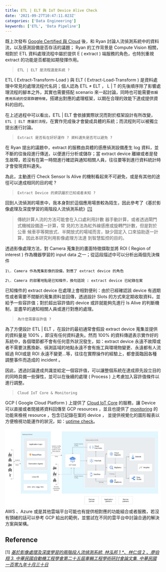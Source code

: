 ```yaml
---
title: ETL | ELT 與 IoT Device Alive Check
date: '2021-09-27T10:47:11.023Z'
categories: ['Data Engineering']
keywords: ['ETL', 'Data Pipeline']
---
```


既上次發布 [Google Certified 與 Cloud](https://medium.com/@zhweiliu/google-certified-%E8%88%87-cloud-34bfa7b2067e?source=your_stories_page-------------------------------------) 後，和 Ryan 討論人流偵測系統中的資料流，以及感測設備是否存活的議題； Ryan 的工作背景是 Compute Vision 相關，相對於 ETL 資料處理流程中屬於提供 E ( extract ) 端服務的角色，也特別重視 extract 的功能是否都能如期發揮作用。

> `ETL | ELT 是流程還是系統 ?`

ETL ( Extract-Transform-Load ) 與 ELT ( Extract-Load-Transform ) 是資料處理中常見的處理流程代名詞；個人認為 ETL ≠ ELT ， L | T 的先後順序除了影響處理流程的腳本之外，其實也需要搭配 scenario 來一起討論，同時也可能需要`依賴應用系統的受眾群體特徵`，搭建出對應的處理框架，以期在合理的效能下達成提供資料的目的。

在上述過程中可以看出，ETL | ELT 會依據實際狀況而對於框架設計有所改變， `ETL | ELT 應屬於流程`，在實作完成後才會變成具體的系統；而流程則可以被獨立提出進行討論。

> `Extract 是否有在好好運作 ? 資料遺失是否可以避免 ?`

在 Ryan 提出的議題中，extract 的服務由具體的感應偵測設備產生 log 資料，並不斷的往後段進行傳送，以便進行分析或儲存；當 extract device 離線或者是發生故障，若沒有在第一時間進行確認與通知相關人員，往往要等到進行資料統計時才會發現資料遺失。

為此，主動進行 Check Sensor Is Alive 的機制看起來不可避免，或是有其他的途徑可以達成相同的目的呢 ?

> `Extract Device 的資訊屬於已知或者未知 ?`

回到人流偵測的場景中，我本身對於這個應用場景較為陌生，因此參考了《基於影像處理及深度學習的兩階段人流偵測系統》[[1]](https://www.artc.org.tw/upfiles/ADUpload/knowledge/tw_knowledge_666538533.pdf)

> 傳統計算人流的方法可能會在入口處利用計數 器手動計算，或者透過閘門式機械設備逐一計算，常 見的方法為紅外線感應或旋轉門計數，但是對於公車 候車亭等開放式、半開放式的場域而言，缺少固定入 口來協助逐一計算，因此本研究利用影像處理方法達 到智慧監控的目的。

透過影像處理方法，對 Camera 蒐集到的畫面特徵擷取並將 ROI ( Region of interest ) 作為機器學習的 input data 之一；從這段描述中可以分析出兩個先決條件

`1\. Camera 作為蒐集影像的設備，對應了 extract device 的角色`

`2\. Camera 的部署地點是已知條件，換句話說 : extract device 已紀錄在案`

已知條件的 extract device 在處理上會相對便利：由於已經確認該 device 有週期性或者需要不間斷的蒐集資料並回傳，透過設計 Slots 的方式來定期收取資料，並給予一些容許值；對於超出容許值的 device 或許就能夠先進行 Is Alive 的判斷機制，並盡早的通知相關人員或進行對應的處理。

> `為什麼需要容許值 ?`

為了方便設計 ETL | ELT ，在設計的最初通常會假設 extract device 蒐集並提供的資料量是 100% ，即沒有任何資料遺失。然而 100% 的資料傳遞表示實作好的系統中，各個環節都不會有任何意外狀況發生，如：extract device 永遠不故障或者不需要汰舊換新、偵測區域的地點永遠不會有施工與環境物變更、永遠都有人流經過 ROI或是 ROI 永遠不變更...等，往往在實際操作的經驗上，都會面臨因各種調整事件而造成的 incident 。

因此，透過討論達成共識並給定一個容許值，可以讓整個系統在達成原先設立目的的同時具備一些彈性，並可以在後續的處理 ( Process ) 上考慮加入容許值條件以進行調整。

> `Cloud IoT Core & Monitoring`

GCP ( Google Cloud Platform ) 上提供了 [Cloud IoT Core](https://cloud.google.com/iot-core) 的服務，讓 Device 可以直接或者間接將資料回傳至 GCP resources ，並且也提供了 [monitoring](https://cloud.google.com/iot/docs/how-tos/monitoring) 的功能來檢視 resource ，包含已記錄在案的 device ， 並提供視覺化的圖形報表以方便檢視功能運作的狀況，如：[uptime check](https://cloud.google.com/monitoring/api/resources)。

![](/images/normal/etl-elt-iot-device-alive-check/image_0.png)
AWS 、Azure 或是其他雲端平台可能也有提供相對應的功能組合或者服務，若沒有頭緒的話可以參考 GCP 給出的範例，並嘗試在不同的雲平台中討論合適的解決方案與架構。

## Reference

[1] [_基於影像處理及深度學習的兩階段人流偵測系統, 林泓邦 1 *、林仁信 2 、廖伯翔 3, 中華民國自動機工程學會第二十五屆車輛工程學術研討會論文集, 中華民國一百零九年十月三十日_](https://www.artc.org.tw/upfiles/ADUpload/knowledge/tw_knowledge_666538533.pdf)